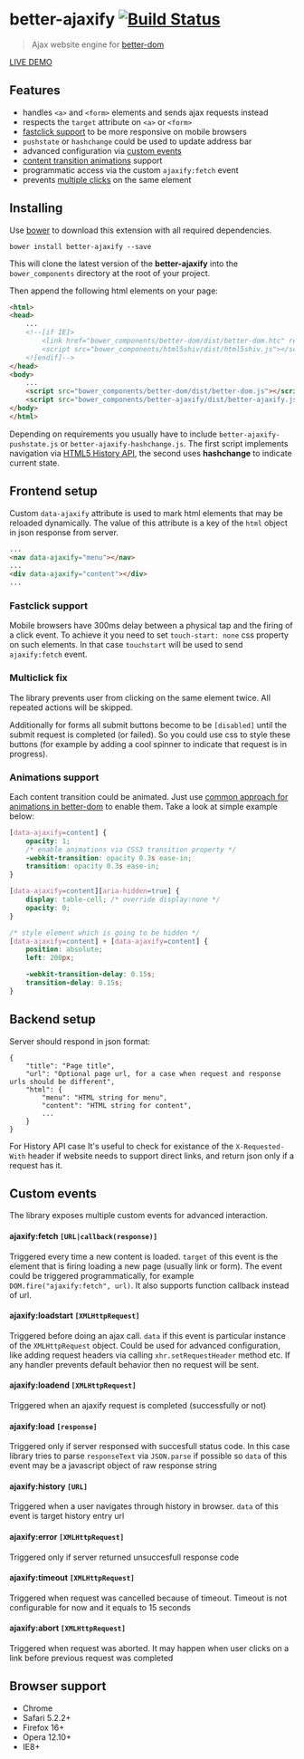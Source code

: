 better-ajaxify [![Build Status](https://api.travis-ci.org/chemerisuk/better-ajaxify.png?branch=master)](http://travis-ci.org/chemerisuk/better-ajaxify)
==============
> Ajax website engine for [better-dom](https://github.com/chemerisuk/better-dom)

[LIVE DEMO](http://chemerisuk.github.io/better-ajaxify/)

Features
--------
* handles `<a>` and `<form>` elements and sends ajax requests instead
* respects the `target` attribute on `<a>` or `<form>`
* [fastclick support](#fastclick-support) to be more responsive on mobile browsers
* `pushstate` or `hashchange` could be used to update address bar
* advanced configuration via [custom events](#custom-events)
* [content transition animations](#animations-support) support
* programmatic access via the custom `ajaxify:fetch` event
* prevents [multiple clicks](#multiclick-fix) on the same element

Installing
----------
Use [bower](http://bower.io/) to download this extension with all required dependencies.

    bower install better-ajaxify --save

This will clone the latest version of the __better-ajaxify__ into the `bower_components` directory at the root of your project.

Then append the following html elements on your page:

```html
<html>
<head>
    ...
    <!--[if IE]>
        <link href="bower_components/better-dom/dist/better-dom.htc" rel="htc"/>
        <script src="bower_components/html5shiv/dist/html5shiv.js"></script>
    <![endif]-->
</head>
<body>
    ...
    <script src="bower_components/better-dom/dist/better-dom.js"></script>
    <script src="bower_components/better-ajaxify/dist/better-ajaxify.js"></script>
</body>
</html>
```

Depending on requirements you usually have to include `better-ajaxify-pushstate.js` or `better-ajaxify-hashchange.js`. The first script implements navigation via [HTML5 History API](https://developer.mozilla.org/en/docs/DOM/Manipulating_the_browser_history), the second uses __hashchange__ to indicate current state.

Frontend setup
--------------
Custom `data-ajaxify` attribute is used to mark html elements that may be reloaded dynamically. The value of this attribute is a key of the `html` object in json response from server.

```html
...
<nav data-ajaxify="menu"></nav>
...
<div data-ajaxify="content"></div>
...
```

### Fastclick support
Mobile browsers have 300ms delay between a physical tap and the firing of a click event. To achieve it you need to set `touch-start: none` css property on such elements. In that case `touchstart` will be used to send `ajaxify:fetch` event.

### Multiclick fix
The library prevents user from clicking on the same element twice. All repeated actions will be skipped.

Additionally for forms all submit buttons become to be `[disabled]` until the submit request is completed (or failed). So you could use css to style these buttons (for example by adding a cool spinner to indicate that request is in progress).

### Animations support
Each content transition could be animated. Just use [common approach for animations in better-dom](http://jsfiddle.net/mNBVQ/1/) to enable them. Take a look at simple example below:

```css
[data-ajaxify=content] {
    opacity: 1;
    /* enable animations via CSS3 transition property */
    -webkit-transition: opacity 0.3s ease-in;
    transition: opacity 0.3s ease-in;
}

[data-ajaxify=content][aria-hidden=true] {
    display: table-cell; /* override display:none */
    opacity: 0;
}

/* style element which is going to be hidden */
[data-ajaxify=content] + [data-ajaxify=content] {
    position: absolute;
    left: 200px;

    -webkit-transition-delay: 0.15s;
    transition-delay: 0.15s;
}
```

Backend setup
-------------
Server should respond in json format:

    {
        "title": "Page title",
        "url": "Optional page url, for a case when request and response urls should be different",
        "html": {
            "menu": "HTML string for menu",
            "content": "HTML string for content",
            ...
        }
    }

For History API case It's useful to check for existance of the `X-Requested-With` header if website needs to support direct links, and return json only if a request has it.

Custom events
-------------
The library exposes multiple custom events for advanced interaction.

#### ajaxify:fetch `[URL|callback(response)]`
Triggered every time a new content is loaded. `target` of this event is the element that is firing loading a new page (usually link or form). The event could be triggered programmatically, for example `DOM.fire("ajaxify:fetch", url)`. It also supports function callback instead of url.

#### ajaxify:loadstart `[XMLHttpRequest]`
Triggered before doing an ajax call. `data` if this event is particular instance of the `XMLHttpRequest` object. Could be used for advanced configuration, like adding request headers via calling `xhr.setRequestHeader` method etc. If any handler prevents default behavior then no request will be sent.

#### ajaxify:loadend `[XMLHttpRequest]`
Triggered when an ajaxify request is completed (successfully or not)

#### ajaxify:load `[response]`
Triggered only if server responsed with succesfull status code. In this case library tries to parse `responseText` via `JSON.parse` if possible so `data` of this event may be a javascript object of raw response string

#### ajaxify:history `[URL]`
Triggered when a user navigates through history in browser. `data` of this event is target history entry url

#### ajaxify:error `[XMLHttpRequest]`
Triggered only if server returned unsuccesfull response code

#### ajaxify:timeout `[XMLHttpRequest]`
Triggered when request was cancelled because of timeout. Timeout is not configurable for now and it equals to 15 seconds

#### ajaxify:abort `[XMLHttpRequest]`
Triggered when request was aborted. It may happen when user clicks on a link before previous request was completed

Browser support
---------------
* Chrome
* Safari 5.2.2+
* Firefox 16+
* Opera 12.10+
* IE8+
